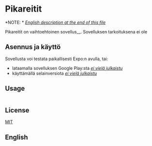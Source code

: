 # Pikareitit
*NOTE: * [*English description at the end of this file*](##English)

Pikareitit on vaihtoehtoinen sovellus__. Sovelluksen tarkoituksena ei ole 

## Asennus ja käyttö

Sovellusta voi testata paikallisesti Expo:n avulla, tai:

* lataamalla sovelluksen Google Play:sta [*ei vielä julkaistu*]()
* käyttämällä selainversiota [*ei vielä julkaistu*]()

## Usage

```python

```

## License
[MIT](https://choosealicense.com/licenses/mit/)


## English
